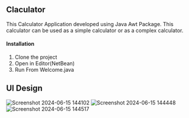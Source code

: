 ## Claculator
This Calculator Application developed using Java Awt Package. 
This calculator can be used as a simple calculator or as a complex calculator.


#### Installation
1) Clone the project
2) Open in Editor(NetBean)
3) Run From Welcome.java

## UI Design
![Screenshot 2024-06-15 144102](https://github.com/Pasindu-Jayasundara/Calculator/assets/158612501/11af6d9c-c8f2-4bb8-aca9-bf42ea5205a2)
![Screenshot 2024-06-15 144448](https://github.com/Pasindu-Jayasundara/Calculator/assets/158612501/d9d72348-4a8d-491b-949a-2db33d32ee17)
![Screenshot 2024-06-15 144517](https://github.com/Pasindu-Jayasundara/Calculator/assets/158612501/2578226f-a6b5-4493-9ba7-0a7cbee27b6b)
